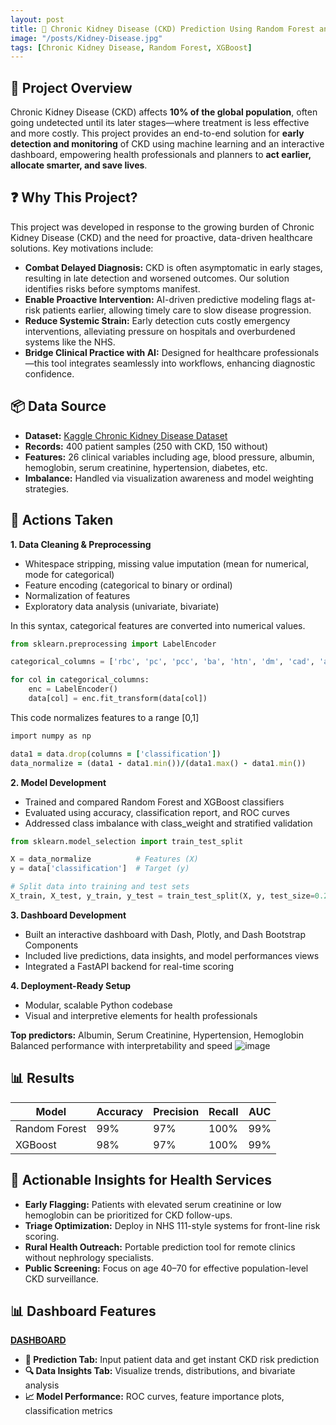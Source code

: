 ```yaml
---
layout: post
title: 🧠 Chronic Kidney Disease (CKD) Prediction Using Random Forest and XGBoost
image: "/posts/Kidney-Disease.jpg"
tags: [Chronic Kidney Disease, Random Forest, XGBoost]
---
```


## 📍 Project Overview
Chronic Kidney Disease (CKD) affects **10% of the global population**, often going undetected until its later stages—where treatment is less effective and more costly. 
This project provides an end-to-end solution for **early detection and monitoring** of CKD using machine learning and an interactive dashboard, empowering health professionals and planners to **act earlier, 
allocate smarter, and save lives**.

## ❓ Why This Project?
This project was developed in response to the growing burden of Chronic Kidney Disease (CKD) and the need for proactive, data-driven healthcare solutions. Key motivations include:
- **Combat Delayed Diagnosis:** CKD is often asymptomatic in early stages, resulting in late detection and worsened outcomes. Our solution identifies risks before symptoms manifest.
- **Enable Proactive Intervention:** AI-driven predictive modeling flags at-risk patients earlier, allowing timely care to slow disease progression.
- **Reduce Systemic Strain:** Early detection cuts costly emergency interventions, alleviating pressure on hospitals and overburdened systems like the NHS.
- **Bridge Clinical Practice with AI:** Designed for healthcare professionals—this tool integrates seamlessly into workflows, enhancing diagnostic confidence.

## 📦 Data Source
- **Dataset:** [Kaggle Chronic Kidney Disease Dataset](https://www.kaggle.com/datasets/yasserhessein/chronic-kidney-disease)
- **Records:** 400 patient samples (250 with CKD, 150 without)
- **Features:** 26 clinical variables including age, blood pressure, albumin, hemoglobin, serum creatinine, hypertension, diabetes, etc.
- **Imbalance:** Handled via visualization awareness and model weighting strategies.

## 🧰 Actions Taken
**1. Data Cleaning & Preprocessing**
- Whitespace stripping, missing value imputation (mean for numerical, mode for categorical)
- Feature encoding (categorical to binary or ordinal)
- Normalization of features
- Exploratory data analysis (univariate, bivariate)

In this syntax, categorical features are converted into numerical values.
```python
from sklearn.preprocessing import LabelEncoder

categorical_columns = ['rbc', 'pc', 'pcc', 'ba', 'htn', 'dm', 'cad', 'appet', 'pe', 'ane', 'classification']

for col in categorical_columns:
    enc = LabelEncoder()
    data[col] = enc.fit_transform(data[col])
```

This code normalizes features to a range [0,1]
```ruby
import numpy as np

data1 = data.drop(columns = ['classification'])
data_normalize = (data1 - data1.min())/(data1.max() - data1.min())
```
  
**2. Model Development**
- Trained and compared Random Forest and XGBoost classifiers
- Evaluated using accuracy, classification report, and ROC curves
- Addressed class imbalance with class_weight and stratified validation

```python
from sklearn.model_selection import train_test_split

X = data_normalize          # Features (X)
y = data['classification']  # Target (y)

# Split data into training and test sets
X_train, X_test, y_train, y_test = train_test_split(X, y, test_size=0.2, random_state=42)
```

**3. Dashboard Development**
- Built an interactive dashboard with Dash, Plotly, and Dash Bootstrap Components
- Included live predictions, data insights, and model performances views
- Integrated a FastAPI backend for real-time scoring

**4. Deployment-Ready Setup**
- Modular, scalable Python codebase
- Visual and interpretive elements for health professionals

**Top predictors:** Albumin, Serum Creatinine, Hypertension, Hemoglobin
Balanced performance with interpretability and speed
![image](https://github.com/user-attachments/assets/166ceb9d-6d83-4020-b6f9-6206f92ae6b3)

## 📊 Results

|Model	| Accuracy	| Precision	| Recall	| AUC |
| --- |--- |----| ----| ---|
| Random Forest	| 99%	| 97%	|100%	|99%|
| XGBoost |	98%	| 97%	|100% 	| 99% |

## 🧠 Actionable Insights for Health Services
- **Early Flagging:** Patients with elevated serum creatinine or low hemoglobin can be prioritized for CKD follow-ups.
- **Triage Optimization:** Deploy in NHS 111-style systems for front-line risk scoring.
- **Rural Health Outreach:** Portable prediction tool for remote clinics without nephrology specialists.
- **Public Screening:** Focus on age 40–70 for effective population-level CKD surveillance.

## 📊 Dashboard Features 
[**DASHBOARD**](https://chronic-kidney-disease-dashboard.onrender.com/)
- **🧾 Prediction Tab:** Input patient data and get instant CKD risk prediction
- **🔍 Data Insights Tab:** Visualize trends, distributions, and bivariate analysis
- **📈 Model Performance:** ROC curves, feature importance plots, classification metrics
